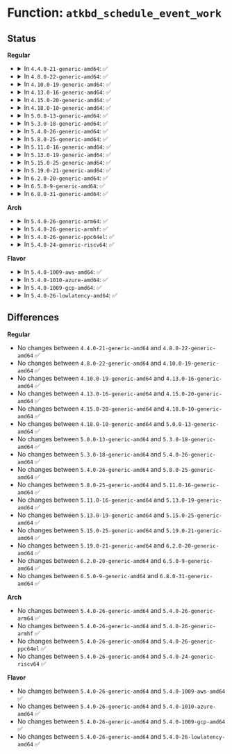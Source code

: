 # Function: <code>atkbd_schedule_event_work</code>

## Status
<b>Regular</b>
<ul>
<li>
<details>
<summary>In <code>4.4.0-21-generic-amd64</code>: ✅</summary>

```c
void atkbd_schedule_event_work(struct atkbd * atkbd, int event_bit)
```

```json
{
  "name": "atkbd_schedule_event_work",
  "collision_type": "Unique Static",
  "inline_type": "No",
  "funcs": [
    {
      "addr": 18446744071585593760,
      "name": "atkbd_schedule_event_work",
      "external": false,
      "loc": "drivers/input/keyboard/atkbd.c:620",
      "file": "drivers/input/keyboard/atkbd.c",
      "inline": "seen, unknown",
      "caller_inline": [],
      "caller_func": [
        "drivers/input/keyboard/atkbd.c:atkbd_event",
        "drivers/input/keyboard/atkbd.c:atkbd_event"
      ]
    }
  ],
  "symbols": [
    {
      "addr": 18446744071585593760,
      "name": "atkbd_schedule_event_work",
      "section": ".text",
      "bind": "STB_LOCAL",
      "size": 99
    }
  ]
}
```
</details>
</li>
<li>
<details>
<summary>In <code>4.8.0-22-generic-amd64</code>: ✅</summary>

```c
void atkbd_schedule_event_work(struct atkbd * atkbd, int event_bit)
```

```json
{
  "name": "atkbd_schedule_event_work",
  "collision_type": "Unique Static",
  "inline_type": "No",
  "funcs": [
    {
      "addr": 18446744071585987840,
      "name": "atkbd_schedule_event_work",
      "external": false,
      "loc": "drivers/input/keyboard/atkbd.c:620",
      "file": "drivers/input/keyboard/atkbd.c",
      "inline": "seen, unknown",
      "caller_inline": [],
      "caller_func": [
        "drivers/input/keyboard/atkbd.c:atkbd_event",
        "drivers/input/keyboard/atkbd.c:atkbd_event"
      ]
    }
  ],
  "symbols": [
    {
      "addr": 18446744071585987840,
      "name": "atkbd_schedule_event_work",
      "section": ".text",
      "bind": "STB_LOCAL",
      "size": 96
    }
  ]
}
```
</details>
</li>
<li>
<details>
<summary>In <code>4.10.0-19-generic-amd64</code>: ✅</summary>

```c
void atkbd_schedule_event_work(struct atkbd * atkbd, int event_bit)
```

```json
{
  "name": "atkbd_schedule_event_work",
  "collision_type": "Unique Static",
  "inline_type": "No",
  "funcs": [
    {
      "addr": 18446744071586175968,
      "name": "atkbd_schedule_event_work",
      "external": false,
      "loc": "drivers/input/keyboard/atkbd.c:620",
      "file": "drivers/input/keyboard/atkbd.c",
      "inline": "seen, unknown",
      "caller_inline": [],
      "caller_func": [
        "drivers/input/keyboard/atkbd.c:atkbd_event",
        "drivers/input/keyboard/atkbd.c:atkbd_event"
      ]
    }
  ],
  "symbols": [
    {
      "addr": 18446744071586175968,
      "name": "atkbd_schedule_event_work",
      "section": ".text",
      "bind": "STB_LOCAL",
      "size": 96
    }
  ]
}
```
</details>
</li>
<li>
<details>
<summary>In <code>4.13.0-16-generic-amd64</code>: ✅</summary>

```c
void atkbd_schedule_event_work(struct atkbd * atkbd, int event_bit)
```

```json
{
  "name": "atkbd_schedule_event_work",
  "collision_type": "Unique Static",
  "inline_type": "No",
  "funcs": [
    {
      "addr": 18446744071586264320,
      "name": "atkbd_schedule_event_work",
      "external": false,
      "loc": "drivers/input/keyboard/atkbd.c:620",
      "file": "drivers/input/keyboard/atkbd.c",
      "inline": "seen, unknown",
      "caller_inline": [],
      "caller_func": [
        "drivers/input/keyboard/atkbd.c:atkbd_event",
        "drivers/input/keyboard/atkbd.c:atkbd_event"
      ]
    }
  ],
  "symbols": [
    {
      "addr": 18446744071586264320,
      "name": "atkbd_schedule_event_work",
      "section": ".text",
      "bind": "STB_LOCAL",
      "size": 96
    }
  ]
}
```
</details>
</li>
<li>
<details>
<summary>In <code>4.15.0-20-generic-amd64</code>: ✅</summary>

```c
void atkbd_schedule_event_work(struct atkbd * atkbd, int event_bit)
```

```json
{
  "name": "atkbd_schedule_event_work",
  "collision_type": "Unique Static",
  "inline_type": "No",
  "funcs": [
    {
      "addr": 18446744071586727744,
      "name": "atkbd_schedule_event_work",
      "external": false,
      "loc": "drivers/input/keyboard/atkbd.c:620",
      "file": "drivers/input/keyboard/atkbd.c",
      "inline": "seen, unknown",
      "caller_inline": [],
      "caller_func": [
        "drivers/input/keyboard/atkbd.c:atkbd_event",
        "drivers/input/keyboard/atkbd.c:atkbd_event"
      ]
    }
  ],
  "symbols": [
    {
      "addr": 18446744071586727744,
      "name": "atkbd_schedule_event_work",
      "section": ".text",
      "bind": "STB_LOCAL",
      "size": 96
    }
  ]
}
```
</details>
</li>
<li>
<details>
<summary>In <code>4.18.0-10-generic-amd64</code>: ✅</summary>

```c
void atkbd_schedule_event_work(struct atkbd * atkbd, int event_bit)
```

```json
{
  "name": "atkbd_schedule_event_work",
  "collision_type": "Unique Static",
  "inline_type": "No",
  "funcs": [
    {
      "addr": 18446744071586994192,
      "name": "atkbd_schedule_event_work",
      "external": false,
      "loc": "drivers/input/keyboard/atkbd.c:620",
      "file": "drivers/input/keyboard/atkbd.c",
      "inline": "seen, unknown",
      "caller_inline": [],
      "caller_func": [
        "drivers/input/keyboard/atkbd.c:atkbd_event",
        "drivers/input/keyboard/atkbd.c:atkbd_event"
      ]
    }
  ],
  "symbols": [
    {
      "addr": 18446744071586994192,
      "name": "atkbd_schedule_event_work",
      "section": ".text",
      "bind": "STB_LOCAL",
      "size": 96
    }
  ]
}
```
</details>
</li>
<li>
<details>
<summary>In <code>5.0.0-13-generic-amd64</code>: ✅</summary>

```c
void atkbd_schedule_event_work(struct atkbd * atkbd, int event_bit)
```

```json
{
  "name": "atkbd_schedule_event_work",
  "collision_type": "Unique Static",
  "inline_type": "No",
  "funcs": [
    {
      "addr": 18446744071587155424,
      "name": "atkbd_schedule_event_work",
      "external": false,
      "loc": "drivers/input/keyboard/atkbd.c:620",
      "file": "drivers/input/keyboard/atkbd.c",
      "inline": "seen, unknown",
      "caller_inline": [],
      "caller_func": [
        "drivers/input/keyboard/atkbd.c:atkbd_event",
        "drivers/input/keyboard/atkbd.c:atkbd_event"
      ]
    }
  ],
  "symbols": [
    {
      "addr": 18446744071587155424,
      "name": "atkbd_schedule_event_work",
      "section": ".text",
      "bind": "STB_LOCAL",
      "size": 96
    }
  ]
}
```
</details>
</li>
<li>
<details>
<summary>In <code>5.3.0-18-generic-amd64</code>: ✅</summary>

```c
void atkbd_schedule_event_work(struct atkbd * atkbd, int event_bit)
```

```json
{
  "name": "atkbd_schedule_event_work",
  "collision_type": "Unique Static",
  "inline_type": "No",
  "funcs": [
    {
      "addr": 18446744071587420576,
      "name": "atkbd_schedule_event_work",
      "external": false,
      "loc": "drivers/input/keyboard/atkbd.c:618",
      "file": "drivers/input/keyboard/atkbd.c",
      "inline": "seen, unknown",
      "caller_inline": [],
      "caller_func": [
        "drivers/input/keyboard/atkbd.c:atkbd_event",
        "drivers/input/keyboard/atkbd.c:atkbd_event"
      ]
    }
  ],
  "symbols": [
    {
      "addr": 18446744071587420576,
      "name": "atkbd_schedule_event_work",
      "section": ".text",
      "bind": "STB_LOCAL",
      "size": 96
    }
  ]
}
```
</details>
</li>
<li>
<details>
<summary>In <code>5.4.0-26-generic-amd64</code>: ✅</summary>

```c
void atkbd_schedule_event_work(struct atkbd * atkbd, int event_bit)
```

```json
{
  "name": "atkbd_schedule_event_work",
  "collision_type": "Unique Static",
  "inline_type": "No",
  "funcs": [
    {
      "addr": 18446744071587623632,
      "name": "atkbd_schedule_event_work",
      "external": false,
      "loc": "drivers/input/keyboard/atkbd.c:618",
      "file": "drivers/input/keyboard/atkbd.c",
      "inline": "seen, unknown",
      "caller_inline": [],
      "caller_func": [
        "drivers/input/keyboard/atkbd.c:atkbd_event",
        "drivers/input/keyboard/atkbd.c:atkbd_event"
      ]
    }
  ],
  "symbols": [
    {
      "addr": 18446744071587623632,
      "name": "atkbd_schedule_event_work",
      "section": ".text",
      "bind": "STB_LOCAL",
      "size": 96
    }
  ]
}
```
</details>
</li>
<li>
<details>
<summary>In <code>5.8.0-25-generic-amd64</code>: ✅</summary>

```c
void atkbd_schedule_event_work(struct atkbd * atkbd, int event_bit)
```

```json
{
  "name": "atkbd_schedule_event_work",
  "collision_type": "Unique Static",
  "inline_type": "No",
  "funcs": [
    {
      "addr": 18446744071588488800,
      "name": "atkbd_schedule_event_work",
      "external": false,
      "loc": "drivers/input/keyboard/atkbd.c:659",
      "file": "drivers/input/keyboard/atkbd.c",
      "inline": "seen, unknown",
      "caller_inline": [],
      "caller_func": [
        "drivers/input/keyboard/atkbd.c:atkbd_event",
        "drivers/input/keyboard/atkbd.c:atkbd_event"
      ]
    }
  ],
  "symbols": [
    {
      "addr": 18446744071588488800,
      "name": "atkbd_schedule_event_work",
      "section": ".text",
      "bind": "STB_LOCAL",
      "size": 96
    }
  ]
}
```
</details>
</li>
<li>
<details>
<summary>In <code>5.11.0-16-generic-amd64</code>: ✅</summary>

```c
void atkbd_schedule_event_work(struct atkbd * atkbd, int event_bit)
```

```json
{
  "name": "atkbd_schedule_event_work",
  "collision_type": "Unique Static",
  "inline_type": "No",
  "funcs": [
    {
      "addr": 18446744071588518080,
      "name": "atkbd_schedule_event_work",
      "external": false,
      "loc": "drivers/input/keyboard/atkbd.c:659",
      "file": "drivers/input/keyboard/atkbd.c",
      "inline": "seen, unknown",
      "caller_inline": [],
      "caller_func": [
        "drivers/input/keyboard/atkbd.c:atkbd_event",
        "drivers/input/keyboard/atkbd.c:atkbd_event"
      ]
    }
  ],
  "symbols": [
    {
      "addr": 18446744071588518080,
      "name": "atkbd_schedule_event_work",
      "section": ".text",
      "bind": "STB_LOCAL",
      "size": 96
    }
  ]
}
```
</details>
</li>
<li>
<details>
<summary>In <code>5.13.0-19-generic-amd64</code>: ✅</summary>

```c
void atkbd_schedule_event_work(struct atkbd * atkbd, int event_bit)
```

```json
{
  "name": "atkbd_schedule_event_work",
  "collision_type": "Unique Static",
  "inline_type": "No",
  "funcs": [
    {
      "addr": 18446744071588401120,
      "name": "atkbd_schedule_event_work",
      "external": false,
      "loc": "drivers/input/keyboard/atkbd.c:659",
      "file": "drivers/input/keyboard/atkbd.c",
      "inline": "seen, unknown",
      "caller_inline": [],
      "caller_func": [
        "drivers/input/keyboard/atkbd.c:atkbd_event",
        "drivers/input/keyboard/atkbd.c:atkbd_event"
      ]
    }
  ],
  "symbols": [
    {
      "addr": 18446744071588401120,
      "name": "atkbd_schedule_event_work",
      "section": ".text",
      "bind": "STB_LOCAL",
      "size": 96
    }
  ]
}
```
</details>
</li>
<li>
<details>
<summary>In <code>5.15.0-25-generic-amd64</code>: ✅</summary>

```c
void atkbd_schedule_event_work(struct atkbd * atkbd, int event_bit)
```

```json
{
  "name": "atkbd_schedule_event_work",
  "collision_type": "Unique Static",
  "inline_type": "No",
  "funcs": [
    {
      "addr": 18446744071589067184,
      "name": "atkbd_schedule_event_work",
      "external": false,
      "loc": "drivers/input/keyboard/atkbd.c:659",
      "file": "drivers/input/keyboard/atkbd.c",
      "inline": "seen, unknown",
      "caller_inline": [],
      "caller_func": [
        "drivers/input/keyboard/atkbd.c:atkbd_event",
        "drivers/input/keyboard/atkbd.c:atkbd_event"
      ]
    }
  ],
  "symbols": [
    {
      "addr": 18446744071589067184,
      "name": "atkbd_schedule_event_work",
      "section": ".text",
      "bind": "STB_LOCAL",
      "size": 96
    }
  ]
}
```
</details>
</li>
<li>
<details>
<summary>In <code>5.19.0-21-generic-amd64</code>: ✅</summary>

```c
void atkbd_schedule_event_work(struct atkbd * atkbd, int event_bit)
```

```json
{
  "name": "atkbd_schedule_event_work",
  "collision_type": "Unique Static",
  "inline_type": "No",
  "funcs": [
    {
      "addr": 18446744071590511888,
      "name": "atkbd_schedule_event_work",
      "external": false,
      "loc": "drivers/input/keyboard/atkbd.c:647",
      "file": "drivers/input/keyboard/atkbd.c",
      "inline": "seen, unknown",
      "caller_inline": [],
      "caller_func": [
        "drivers/input/keyboard/atkbd.c:atkbd_event",
        "drivers/input/keyboard/atkbd.c:atkbd_event"
      ]
    }
  ],
  "symbols": [
    {
      "addr": 18446744071590511888,
      "name": "atkbd_schedule_event_work",
      "section": ".text",
      "bind": "STB_LOCAL",
      "size": 122
    }
  ]
}
```
</details>
</li>
<li>
<details>
<summary>In <code>6.2.0-20-generic-amd64</code>: ✅</summary>

```c
void atkbd_schedule_event_work(struct atkbd * atkbd, int event_bit)
```

```json
{
  "name": "atkbd_schedule_event_work",
  "collision_type": "Unique Static",
  "inline_type": "No",
  "funcs": [
    {
      "addr": 18446744071592159296,
      "name": "atkbd_schedule_event_work",
      "external": false,
      "loc": "drivers/input/keyboard/atkbd.c:649",
      "file": "drivers/input/keyboard/atkbd.c",
      "inline": "seen, unknown",
      "caller_inline": [],
      "caller_func": [
        "drivers/input/keyboard/atkbd.c:atkbd_event",
        "drivers/input/keyboard/atkbd.c:atkbd_event"
      ]
    }
  ],
  "symbols": [
    {
      "addr": 18446744071592159296,
      "name": "atkbd_schedule_event_work",
      "section": ".text",
      "bind": "STB_LOCAL",
      "size": 122
    }
  ]
}
```
</details>
</li>
<li>
<details>
<summary>In <code>6.5.0-9-generic-amd64</code>: ✅</summary>

```c
void atkbd_schedule_event_work(struct atkbd * atkbd, int event_bit)
```

```json
{
  "name": "atkbd_schedule_event_work",
  "collision_type": "Unique Static",
  "inline_type": "No",
  "funcs": [
    {
      "addr": 18446744071592582752,
      "name": "atkbd_schedule_event_work",
      "external": false,
      "loc": "drivers/input/keyboard/atkbd.c:668",
      "file": "drivers/input/keyboard/atkbd.c",
      "inline": "seen, unknown",
      "caller_inline": [],
      "caller_func": [
        "drivers/input/keyboard/atkbd.c:atkbd_event",
        "drivers/input/keyboard/atkbd.c:atkbd_event"
      ]
    }
  ],
  "symbols": [
    {
      "addr": 18446744071592582752,
      "name": "atkbd_schedule_event_work",
      "section": ".text",
      "bind": "STB_LOCAL",
      "size": 122
    }
  ]
}
```
</details>
</li>
<li>
<details>
<summary>In <code>6.8.0-31-generic-amd64</code>: ✅</summary>

```c
void atkbd_schedule_event_work(struct atkbd * atkbd, int event_bit)
```

```json
{
  "name": "atkbd_schedule_event_work",
  "collision_type": "Unique Static",
  "inline_type": "No",
  "funcs": [
    {
      "addr": 18446744071593327488,
      "name": "atkbd_schedule_event_work",
      "external": false,
      "loc": "drivers/input/keyboard/atkbd.c:668",
      "file": "drivers/input/keyboard/atkbd.c",
      "inline": "seen, unknown",
      "caller_inline": [],
      "caller_func": [
        "drivers/input/keyboard/atkbd.c:atkbd_event",
        "drivers/input/keyboard/atkbd.c:atkbd_event"
      ]
    }
  ],
  "symbols": [
    {
      "addr": 18446744071593327488,
      "name": "atkbd_schedule_event_work",
      "section": ".text",
      "bind": "STB_LOCAL",
      "size": 122
    }
  ]
}
```
</details>
</li>
</ul>
<b>Arch</b>
<ul>
<li>
<details>
<summary>In <code>5.4.0-26-generic-arm64</code>: ✅</summary>

```c
void atkbd_schedule_event_work(struct atkbd * atkbd, int event_bit)
```

```json
{
  "name": "atkbd_schedule_event_work",
  "collision_type": "Unique Static",
  "inline_type": "No",
  "funcs": [
    {
      "addr": 18446603336500785400,
      "name": "atkbd_schedule_event_work",
      "external": false,
      "loc": "drivers/input/keyboard/atkbd.c:618",
      "file": "drivers/input/keyboard/atkbd.c",
      "inline": "seen, unknown",
      "caller_inline": [],
      "caller_func": [
        "drivers/input/keyboard/atkbd.c:atkbd_event",
        "drivers/input/keyboard/atkbd.c:atkbd_event"
      ]
    }
  ],
  "symbols": [
    {
      "addr": 18446603336500785400,
      "name": "atkbd_schedule_event_work",
      "section": ".text",
      "bind": "STB_LOCAL",
      "size": 136
    }
  ]
}
```
</details>
</li>
<li>
<details>
<summary>In <code>5.4.0-26-generic-armhf</code>: ✅</summary>

```c
void atkbd_schedule_event_work(struct atkbd * atkbd, int event_bit)
```

```json
{
  "name": "atkbd_schedule_event_work",
  "collision_type": "Unique Static",
  "inline_type": "No",
  "funcs": [
    {
      "addr": 3233289248,
      "name": "atkbd_schedule_event_work",
      "external": false,
      "loc": "drivers/input/keyboard/atkbd.c:618",
      "file": "drivers/input/keyboard/atkbd.c",
      "inline": "seen, unknown",
      "caller_inline": [],
      "caller_func": [
        "drivers/input/keyboard/atkbd.c:atkbd_event",
        "drivers/input/keyboard/atkbd.c:atkbd_event"
      ]
    }
  ],
  "symbols": [
    {
      "addr": 3233289248,
      "name": "atkbd_schedule_event_work",
      "section": ".text",
      "bind": "STB_LOCAL",
      "size": 124
    }
  ]
}
```
</details>
</li>
<li>
<details>
<summary>In <code>5.4.0-26-generic-ppc64el</code>: ✅</summary>

```c
void atkbd_schedule_event_work(struct atkbd * atkbd, int event_bit)
```

```json
{
  "name": "atkbd_schedule_event_work",
  "collision_type": "Unique Static",
  "inline_type": "No",
  "funcs": [
    {
      "addr": 13835058055294230000,
      "name": "atkbd_schedule_event_work",
      "external": false,
      "loc": "drivers/input/keyboard/atkbd.c:618",
      "file": "drivers/input/keyboard/atkbd.c",
      "inline": "seen, unknown",
      "caller_inline": [],
      "caller_func": [
        "drivers/input/keyboard/atkbd.c:atkbd_event",
        "drivers/input/keyboard/atkbd.c:atkbd_event"
      ]
    }
  ],
  "symbols": [
    {
      "addr": 13835058055294230000,
      "name": "atkbd_schedule_event_work",
      "section": ".text",
      "bind": "STB_LOCAL",
      "size": 176
    }
  ]
}
```
</details>
</li>
<li>
<details>
<summary>In <code>5.4.0-24-generic-riscv64</code>: ✅</summary>

```c
void atkbd_schedule_event_work(struct atkbd * atkbd, int event_bit)
```

```json
{
  "name": "atkbd_schedule_event_work",
  "collision_type": "Unique Static",
  "inline_type": "No",
  "funcs": [
    {
      "addr": 18446743936277608090,
      "name": "atkbd_schedule_event_work",
      "external": false,
      "loc": "drivers/input/keyboard/atkbd.c:618",
      "file": "drivers/input/keyboard/atkbd.c",
      "inline": "seen, unknown",
      "caller_inline": [],
      "caller_func": [
        "drivers/input/keyboard/atkbd.c:atkbd_event",
        "drivers/input/keyboard/atkbd.c:atkbd_event"
      ]
    }
  ],
  "symbols": [
    {
      "addr": 18446743936277608090,
      "name": "atkbd_schedule_event_work",
      "section": ".text",
      "bind": "STB_LOCAL",
      "size": 112
    }
  ]
}
```
</details>
</li>
</ul>
<b>Flavor</b>
<ul>
<li>
<details>
<summary>In <code>5.4.0-1009-aws-amd64</code>: ✅</summary>

```c
void atkbd_schedule_event_work(struct atkbd * atkbd, int event_bit)
```

```json
{
  "name": "atkbd_schedule_event_work",
  "collision_type": "Unique Static",
  "inline_type": "No",
  "funcs": [
    {
      "addr": 18446744071587316448,
      "name": "atkbd_schedule_event_work",
      "external": false,
      "loc": "drivers/input/keyboard/atkbd.c:618",
      "file": "drivers/input/keyboard/atkbd.c",
      "inline": "seen, unknown",
      "caller_inline": [],
      "caller_func": [
        "drivers/input/keyboard/atkbd.c:atkbd_event",
        "drivers/input/keyboard/atkbd.c:atkbd_event"
      ]
    }
  ],
  "symbols": [
    {
      "addr": 18446744071587316448,
      "name": "atkbd_schedule_event_work",
      "section": ".text",
      "bind": "STB_LOCAL",
      "size": 96
    }
  ]
}
```
</details>
</li>
<li>
<details>
<summary>In <code>5.4.0-1010-azure-amd64</code>: ✅</summary>

```c
void atkbd_schedule_event_work(struct atkbd * atkbd, int event_bit)
```

```json
{
  "name": "atkbd_schedule_event_work",
  "collision_type": "Unique Static",
  "inline_type": "No",
  "funcs": [
    {
      "addr": 18446744071587084816,
      "name": "atkbd_schedule_event_work",
      "external": false,
      "loc": "drivers/input/keyboard/atkbd.c:618",
      "file": "drivers/input/keyboard/atkbd.c",
      "inline": "seen, unknown",
      "caller_inline": [],
      "caller_func": [
        "drivers/input/keyboard/atkbd.c:atkbd_event",
        "drivers/input/keyboard/atkbd.c:atkbd_event"
      ]
    }
  ],
  "symbols": [
    {
      "addr": 18446744071587084816,
      "name": "atkbd_schedule_event_work",
      "section": ".text",
      "bind": "STB_LOCAL",
      "size": 96
    }
  ]
}
```
</details>
</li>
<li>
<details>
<summary>In <code>5.4.0-1009-gcp-amd64</code>: ✅</summary>

```c
void atkbd_schedule_event_work(struct atkbd * atkbd, int event_bit)
```

```json
{
  "name": "atkbd_schedule_event_work",
  "collision_type": "Unique Static",
  "inline_type": "No",
  "funcs": [
    {
      "addr": 18446744071587574880,
      "name": "atkbd_schedule_event_work",
      "external": false,
      "loc": "drivers/input/keyboard/atkbd.c:618",
      "file": "drivers/input/keyboard/atkbd.c",
      "inline": "seen, unknown",
      "caller_inline": [],
      "caller_func": [
        "drivers/input/keyboard/atkbd.c:atkbd_event",
        "drivers/input/keyboard/atkbd.c:atkbd_event"
      ]
    }
  ],
  "symbols": [
    {
      "addr": 18446744071587574880,
      "name": "atkbd_schedule_event_work",
      "section": ".text",
      "bind": "STB_LOCAL",
      "size": 96
    }
  ]
}
```
</details>
</li>
<li>
<details>
<summary>In <code>5.4.0-26-lowlatency-amd64</code>: ✅</summary>

```c
void atkbd_schedule_event_work(struct atkbd * atkbd, int event_bit)
```

```json
{
  "name": "atkbd_schedule_event_work",
  "collision_type": "Unique Static",
  "inline_type": "No",
  "funcs": [
    {
      "addr": 18446744071587686064,
      "name": "atkbd_schedule_event_work",
      "external": false,
      "loc": "drivers/input/keyboard/atkbd.c:618",
      "file": "drivers/input/keyboard/atkbd.c",
      "inline": "seen, unknown",
      "caller_inline": [],
      "caller_func": [
        "drivers/input/keyboard/atkbd.c:atkbd_event",
        "drivers/input/keyboard/atkbd.c:atkbd_event"
      ]
    }
  ],
  "symbols": [
    {
      "addr": 18446744071587686064,
      "name": "atkbd_schedule_event_work",
      "section": ".text",
      "bind": "STB_LOCAL",
      "size": 96
    }
  ]
}
```
</details>
</li>
</ul>

## Differences
<b>Regular</b>
<ul>
<li>
No changes between <code>4.4.0-21-generic-amd64</code> and <code>4.8.0-22-generic-amd64</code> ✅
</li>
<li>
No changes between <code>4.8.0-22-generic-amd64</code> and <code>4.10.0-19-generic-amd64</code> ✅
</li>
<li>
No changes between <code>4.10.0-19-generic-amd64</code> and <code>4.13.0-16-generic-amd64</code> ✅
</li>
<li>
No changes between <code>4.13.0-16-generic-amd64</code> and <code>4.15.0-20-generic-amd64</code> ✅
</li>
<li>
No changes between <code>4.15.0-20-generic-amd64</code> and <code>4.18.0-10-generic-amd64</code> ✅
</li>
<li>
No changes between <code>4.18.0-10-generic-amd64</code> and <code>5.0.0-13-generic-amd64</code> ✅
</li>
<li>
No changes between <code>5.0.0-13-generic-amd64</code> and <code>5.3.0-18-generic-amd64</code> ✅
</li>
<li>
No changes between <code>5.3.0-18-generic-amd64</code> and <code>5.4.0-26-generic-amd64</code> ✅
</li>
<li>
No changes between <code>5.4.0-26-generic-amd64</code> and <code>5.8.0-25-generic-amd64</code> ✅
</li>
<li>
No changes between <code>5.8.0-25-generic-amd64</code> and <code>5.11.0-16-generic-amd64</code> ✅
</li>
<li>
No changes between <code>5.11.0-16-generic-amd64</code> and <code>5.13.0-19-generic-amd64</code> ✅
</li>
<li>
No changes between <code>5.13.0-19-generic-amd64</code> and <code>5.15.0-25-generic-amd64</code> ✅
</li>
<li>
No changes between <code>5.15.0-25-generic-amd64</code> and <code>5.19.0-21-generic-amd64</code> ✅
</li>
<li>
No changes between <code>5.19.0-21-generic-amd64</code> and <code>6.2.0-20-generic-amd64</code> ✅
</li>
<li>
No changes between <code>6.2.0-20-generic-amd64</code> and <code>6.5.0-9-generic-amd64</code> ✅
</li>
<li>
No changes between <code>6.5.0-9-generic-amd64</code> and <code>6.8.0-31-generic-amd64</code> ✅
</li>
</ul>
<b>Arch</b>
<ul>
<li>
No changes between <code>5.4.0-26-generic-amd64</code> and <code>5.4.0-26-generic-arm64</code> ✅
</li>
<li>
No changes between <code>5.4.0-26-generic-amd64</code> and <code>5.4.0-26-generic-armhf</code> ✅
</li>
<li>
No changes between <code>5.4.0-26-generic-amd64</code> and <code>5.4.0-26-generic-ppc64el</code> ✅
</li>
<li>
No changes between <code>5.4.0-26-generic-amd64</code> and <code>5.4.0-24-generic-riscv64</code> ✅
</li>
</ul>
<b>Flavor</b>
<ul>
<li>
No changes between <code>5.4.0-26-generic-amd64</code> and <code>5.4.0-1009-aws-amd64</code> ✅
</li>
<li>
No changes between <code>5.4.0-26-generic-amd64</code> and <code>5.4.0-1010-azure-amd64</code> ✅
</li>
<li>
No changes between <code>5.4.0-26-generic-amd64</code> and <code>5.4.0-1009-gcp-amd64</code> ✅
</li>
<li>
No changes between <code>5.4.0-26-generic-amd64</code> and <code>5.4.0-26-lowlatency-amd64</code> ✅
</li>
</ul>
